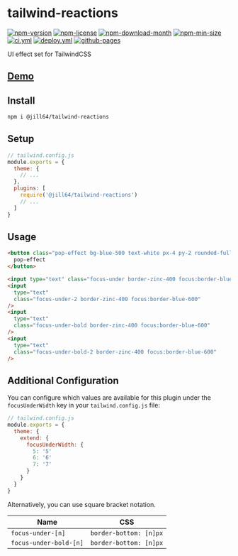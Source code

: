 <!----- BEGIN GHOST DOCS HEADER ----->

# tailwind-reactions

[![npm-version](https://img.shields.io/npm/v/@jill64/tailwind-reactions)](https://npmjs.com/package/@jill64/tailwind-reactions) [![npm-license](https://img.shields.io/npm/l/@jill64/tailwind-reactions)](https://npmjs.com/package/@jill64/tailwind-reactions) [![npm-download-month](https://img.shields.io/npm/dm/@jill64/tailwind-reactions)](https://npmjs.com/package/@jill64/tailwind-reactions) [![npm-min-size](https://img.shields.io/bundlephobia/min/@jill64/tailwind-reactions)](https://npmjs.com/package/@jill64/tailwind-reactions) [![ci.yml](https://github.com/jill64/tailwind-reactions/actions/workflows/ci.yml/badge.svg)](https://github.com/jill64/tailwind-reactions/actions/workflows/ci.yml) [![deploy.yml](https://github.com/jill64/tailwind-reactions/actions/workflows/deploy.yml/badge.svg)](https://github.com/jill64/tailwind-reactions/actions/workflows/deploy.yml) [![github-pages](https://img.shields.io/website?up_message=working&down_message=down&url=https%3A%2F%2Fjill64.github.io%2Ftailwind-reactions%2F)](https://jill64.github.io/tailwind-reactions/)

UI effect set for TailwindCSS

## [Demo](https://jill64.github.io/tailwind-reactions/)

## Install
```sh
npm i @jill64/tailwind-reactions
```

<!----- END GHOST DOCS HEADER ----->

## Setup

```js
// tailwind.config.js
module.exports = {
  theme: {
    // ...
  },
  plugins: [
    require('@jill64/tailwind-reactions')
    // ...
  ]
}
```

## Usage

```html
<button class="pop-effect bg-blue-500 text-white px-4 py-2 rounded-full">
  pop-effect
</button>

<input type="text" class="focus-under border-zinc-400 focus:border-blue-600" />
<input
  type="text"
  class="focus-under-2 border-zinc-400 focus:border-blue-600"
/>
<input
  type="text"
  class="focus-under-bold border-zinc-400 focus:border-blue-600"
/>
<input
  type="text"
  class="focus-under-bold-2 border-zinc-400 focus:border-blue-600"
/>
```

## Additional Configuration

You can configure which values are available for this plugin under the `focusUnderWidth` key in your `tailwind.config.js` file:

```js
// tailwind.config.js
module.exports = {
  theme: {
    extend: {
      focusUnderWidth: {
        5: '5'
        6: '6'
        7: '7'
      }
    }
  }
}
```

Alternatively, you can use square bracket notation.

| Name                   | CSS                    |
| ---------------------- | ---------------------- |
| `focus-under-[n]`      | `border-bottom: [n]px` |
| `focus-under-bold-[n]` | `border-bottom: [n]px` |
